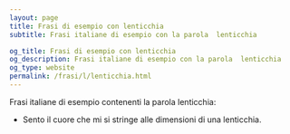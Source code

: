 ```yaml
---
layout: page
title: Frasi di esempio con lenticchia 
subtitle: Frasi italiane di esempio con la parola  lenticchia

og_title: Frasi di esempio con lenticchia 
og_description: Frasi italiane di esempio con la parola  lenticchia
og_type: website
permalink: /frasi/l/lenticchia.html
---
```


Frasi italiane di esempio contenenti la parola lenticchia:


- Sento il cuore che mi si stringe alle dimensioni di una lenticchia.
